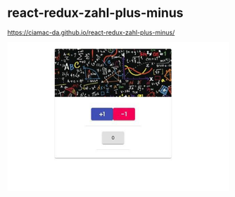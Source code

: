 # react-redux-zahl-plus-minus
https://ciamac-da.github.io/react-redux-zahl-plus-minus/

![](readmeImage/zahl.jpg)
